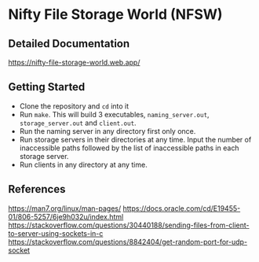 # Nifty File Storage World (NFSW)

## Detailed Documentation
https://nifty-file-storage-world.web.app/

## Getting Started
- Clone the repository and `cd` into it
- Run `make`. This will build 3 executables, `naming_server.out`, `storage_server.out` and `client.out`.
- Run the naming server in any directory first only once.
- Run storage servers in their directories at any time. Input the number of inaccessible paths followed by the list of inaccessible paths in each storage server.
- Run clients in any directory at any time.

## References
https://man7.org/linux/man-pages/
https://docs.oracle.com/cd/E19455-01/806-5257/6je9h032u/index.html
https://stackoverflow.com/questions/30440188/sending-files-from-client-to-server-using-sockets-in-c
https://stackoverflow.com/questions/8842404/get-random-port-for-udp-socket
